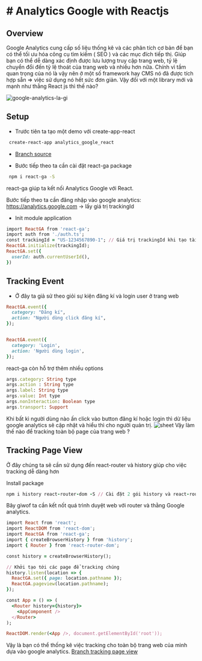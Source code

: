 # # Analytics Google with Reactjs


## Overview

Google Analytics cung cấp số liệu thống kê và các phân tích cơ bản để bạn có thể tối ưu hóa công cụ tìm kiếm ( SEO ) và các mục đích tiếp thị. Giúp bạn có thể dễ dàng xác định được lưu lượng truy cập trang web, tỷ lệ chuyển đổi đến tỷ lệ thoát của trang web và nhiều hơn nữa. Chính vì tầm quan trọng của nó là vậy nên ở một số framework hay CMS nó đã được tích hợp sẵn => việc sử dụng nó hết sức đơn giản. Vậy đối với một library mới và mạnh như thằng React js thì thế nào?

![google-analytics-la-gi](https://user-images.githubusercontent.com/13729049/60029973-59775b80-96cc-11e9-92d7-dd95acc22369.jpg)

## Setup

- Trước tiên ta tạo một demo với create-app-react
```bash
 create-react-app analytics_google_react
```
- [Branch source](https://github.com/khacthe/analytics_google_react/pull/1/files)

- Bước tiếp theo ta cần cài đặt react-ga package

```bash
 npm i react-ga -S
```
react-ga giúp ta kết nối Analytics Google với React.

Bước tiếp theo ta cần đăng nhập vào google analytics: https://analytics.google.com -> lấy giá trị trackingId

- Init module application

```ruby
import ReactGA from 'react-ga';
import auth from './auth.ts';
const trackingId = "US-1234567890-1"; // Giá trị trackingId khi tạo tài khoản analytics
ReactGA.initialize(trackingId);
ReactGA.set({
  userId: auth.currentUserId(),
})

```

## Tracking Event
+ Ở đây ta giả sử theo giỏi sự kiện đăng kí và login user ở trang web

```ruby
ReactGA.event({
  category: "Đăng kí",
  action: "Người dùng click đăng kí",
});


ReactGA.event({
  category: 'Login',
  action: 'Người dùng login',
});

```
react-ga còn hỗ trợ thêm nhiều options

```ruby
args.category: String type
args.action : String type
args.label: String type
args.value: Int type
args.nonInteraction: Boolean type
args.transport: Support

```


Khi bất kì người dùng nào ấn click vào button đăng kí hoặc login thì dừ liệu google analytics sẽ cập nhật và hiểu thì cho người quản trị.
![sheet](https://user-images.githubusercontent.com/13729049/60030002-685e0e00-96cc-11e9-9fb0-51e9746b521a.png)
Vậy làm thế nào để tracking toàn bộ page của trang web ?

## Tracking Page View

Ở đây chúng ta sẽ cần sử dụng đến react-router và history giúp cho việc tracking dễ dàng hơn

Install package

```ruby
npm i history react-router-dom -S // Cài đặt 2 gói history và react-router-dom

```

Bây giwof ta cần kết nốt quá trình duyệt web với router và thằng Google analytics.

```ruby
import React from 'react';
import ReactDOM from 'react-dom';
import ReactGA from 'react-ga';
import { createBrowserHistory } from 'history';
import { Router } from 'react-router-dom';

const history = createBrowserHistory();

// Khởi tạo tới các page để tracking chúng
history.listen(location => {
  ReactGA.set({ page: location.pathname });
  ReactGA.pageview(location.pathname);
});

const App = () => (
  <Router history={history}>
    <AppComponent />
  </Router>
);

ReactDOM.render(<App />, document.getElementById('root'));

```


Vậy là bạn có thể thống kê việc tracking cho toàn bộ trang web của mình dựa vào google analytics.
[Branch tracking page view](https://github.com/khacthe/analytics_google_react/pull/3)


